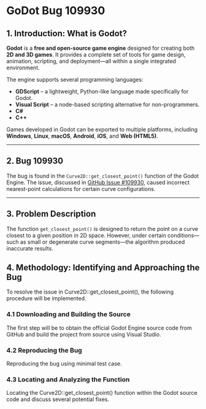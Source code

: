 # GoDot Bug 109930

## 1. Introduction: What is Godot?

**Godot** is a **free and open-source game engine** designed for creating both **2D and 3D games**. It provides a complete set of tools for game design, animation, scripting, and deployment—all within a single integrated environment.

The engine supports several programming languages:

- **GDScript** – a lightweight, Python-like language made specifically for Godot.
- **Visual Script** – a node-based scripting alternative for non-programmers.
- **C#**
- **C++**

Games developed in Godot can be exported to multiple platforms, including **Windows**, **Linux**, **macOS**, **Android**, **iOS**, and **Web (HTML5)**.

---

## 2. Bug 109930

The bug is found in the `Curve2D::get_closest_point()` function of the Godot Engine. The issue, discussed in [GitHub Issue #109930](https://github.com/godotengine/godot/issues/109930), caused incorrect nearest-point calculations for certain curve configurations.

---

## 3. Problem Description

The function `get_closest_point()` is designed to return the point on a curve closest to a given position in 2D space. However, under certain conditions—such as small or degenerate curve segments—the algorithm produced inaccurate results.

## 4. Methodology: Identifying and Approaching the Bug

To resolve the issue in Curve2D::get_closest_point(), the following procedure will be implemented.

### 4.1 Downloading and Building the Source

The first step will be to obtain the official Godot Engine source code from GitHub and build the project from source using Visual Studio.

### 4.2 Reproducing the Bug

Reproducing the bug using minimal test case.

### 4.3 Locating and Analyzing the Function

Locating the Curve2D::get_closest_point() function within the Godot source code and discuss several potential fixes.
